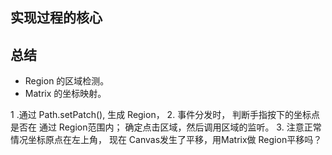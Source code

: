 ## 实现过程的核心

## 总结
* Region 的区域检测。
* Matrix 的坐标映射。


1 .通过 Path.setPatch(), 生成 Region，
2. 事件分发时， 判断手指按下的坐标点是否在 通过 Region范围内；
   确定点击区域，然后调用区域的监听。
3. 注意正常情况坐标原点在左上角， 现在 Canvas发生了平移，用Matrix做 Region平移吗？


